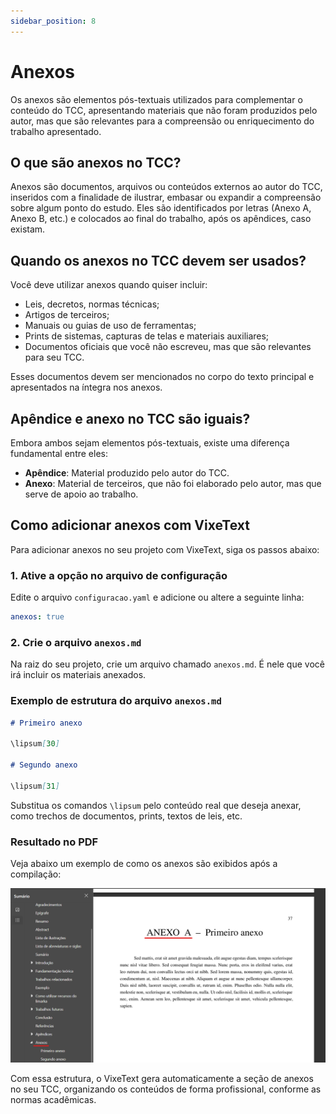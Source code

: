 ```yaml
---
sidebar_position: 8
---
```


# Anexos

Os anexos são elementos pós-textuais utilizados para complementar o conteúdo do TCC, apresentando materiais que não foram produzidos pelo autor, mas que são relevantes para a compreensão ou enriquecimento do trabalho apresentado.

## O que são anexos no TCC?

Anexos são documentos, arquivos ou conteúdos externos ao autor do TCC, inseridos com a finalidade de ilustrar, embasar ou expandir a compreensão sobre algum ponto do estudo. Eles são identificados por letras (Anexo A, Anexo B, etc.) e colocados ao final do trabalho, após os apêndices, caso existam.

## Quando os anexos no TCC devem ser usados?

Você deve utilizar anexos quando quiser incluir:

- Leis, decretos, normas técnicas;
- Artigos de terceiros;
- Manuais ou guias de uso de ferramentas;
- Prints de sistemas, capturas de telas e materiais auxiliares;
- Documentos oficiais que você não escreveu, mas que são relevantes para seu TCC.

Esses documentos devem ser mencionados no corpo do texto principal e apresentados na íntegra nos anexos.

## Apêndice e anexo no TCC são iguais?

Embora ambos sejam elementos pós-textuais, existe uma diferença fundamental entre eles:

- **Apêndice**: Material produzido pelo autor do TCC.
- **Anexo**: Material de terceiros, que não foi elaborado pelo autor, mas que serve de apoio ao trabalho.

## Como adicionar anexos com VixeText

Para adicionar anexos no seu projeto com VixeText, siga os passos abaixo:

### 1. Ative a opção no arquivo de configuração

Edite o arquivo `configuracao.yaml` e adicione ou altere a seguinte linha:

```yaml
anexos: true
```

### 2. Crie o arquivo `anexos.md`

Na raiz do seu projeto, crie um arquivo chamado `anexos.md`. É nele que você irá incluir os materiais anexados.

### Exemplo de estrutura do arquivo `anexos.md`

```md
# Primeiro anexo

\lipsum[30]

# Segundo anexo

\lipsum[31]
```

Substitua os comandos `\lipsum` pelo conteúdo real que deseja anexar, como trechos de documentos, prints, textos de leis, etc.

### Resultado no PDF

Veja abaixo um exemplo de como os anexos são exibidos após a compilação:

![Exemplo de anexo pelo PDF](../../assets/img/exemplo-anexo-no-pdf.png)

Com essa estrutura, o VixeText gera automaticamente a seção de anexos no seu TCC, organizando os conteúdos de forma profissional, conforme as normas acadêmicas.
